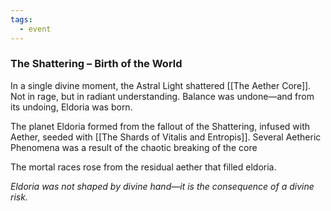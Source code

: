 ```yaml
---
tags:
  - event
---
```

### **The Shattering – Birth of the World**

In a single divine moment, the Astral Light shattered [[The Aether Core]]. Not in rage, but in radiant understanding. Balance was undone—and from its undoing, Eldoria was born.

 The planet Eldoria formed from the fallout of the Shattering, infused with Aether, seeded with [[The Shards of Vitalis and Entropis]]. Several Aetheric Phenomena was a result of the chaotic breaking of the core
   
The mortal races rose from the residual aether that filled eldoria.

*Eldoria was not shaped by divine hand—it is the consequence of a divine risk.*
